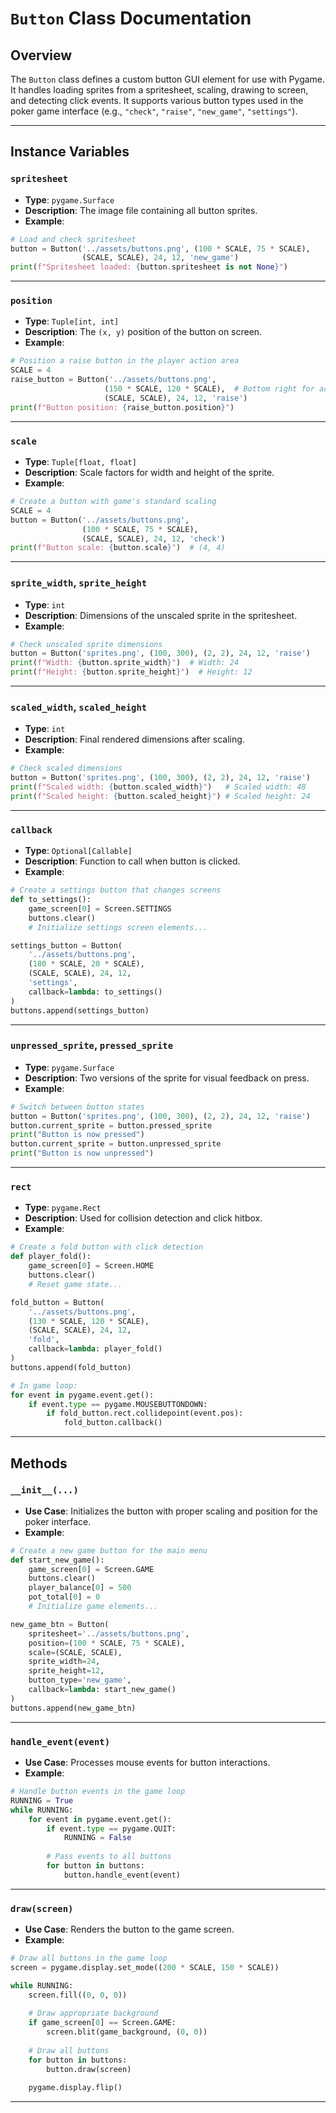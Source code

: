 # `Button` Class Documentation

## Overview

The `Button` class defines a custom button GUI element for use with Pygame. It handles loading sprites from a spritesheet, scaling, drawing to screen, and detecting click events. It supports various button types used in the poker game interface (e.g., `"check"`, `"raise"`, `"new_game"`, `"settings"`).

---

## Instance Variables

### `spritesheet`

- **Type**: `pygame.Surface`
- **Description**: The image file containing all button sprites.
- **Example**: 
```python
# Load and check spritesheet
button = Button('../assets/buttons.png', (100 * SCALE, 75 * SCALE), 
                (SCALE, SCALE), 24, 12, 'new_game')
print(f"Spritesheet loaded: {button.spritesheet is not None}")
```

---

### `position`

- **Type**: `Tuple[int, int]`
- **Description**: The `(x, y)` position of the button on screen.
- **Example**: 
```python
# Position a raise button in the player action area
SCALE = 4
raise_button = Button('../assets/buttons.png', 
                     (150 * SCALE, 120 * SCALE),  # Bottom right for actions
                     (SCALE, SCALE), 24, 12, 'raise')
print(f"Button position: {raise_button.position}")
```

---

### `scale`

- **Type**: `Tuple[float, float]`
- **Description**: Scale factors for width and height of the sprite.
- **Example**: 
```python
# Create a button with game's standard scaling
SCALE = 4
button = Button('../assets/buttons.png', 
                (100 * SCALE, 75 * SCALE),
                (SCALE, SCALE), 24, 12, 'check')
print(f"Button scale: {button.scale}")  # (4, 4)
```

---

### `sprite_width`, `sprite_height`

- **Type**: `int`
- **Description**: Dimensions of the unscaled sprite in the spritesheet.
- **Example**: 
```python
# Check unscaled sprite dimensions
button = Button('sprites.png', (100, 300), (2, 2), 24, 12, 'raise')
print(f"Width: {button.sprite_width}")  # Width: 24
print(f"Height: {button.sprite_height}")  # Height: 12
```

---

### `scaled_width`, `scaled_height`

- **Type**: `int`
- **Description**: Final rendered dimensions after scaling.
- **Example**: 
```python
# Check scaled dimensions
button = Button('sprites.png', (100, 300), (2, 2), 24, 12, 'raise')
print(f"Scaled width: {button.scaled_width}")   # Scaled width: 48
print(f"Scaled height: {button.scaled_height}") # Scaled height: 24
```

---

### `callback`

- **Type**: `Optional[Callable]`
- **Description**: Function to call when button is clicked.
- **Example**: 
```python
# Create a settings button that changes screens
def to_settings():
    game_screen[0] = Screen.SETTINGS
    buttons.clear()
    # Initialize settings screen elements...

settings_button = Button(
    '../assets/buttons.png',
    (180 * SCALE, 20 * SCALE),
    (SCALE, SCALE), 24, 12,
    'settings',
    callback=lambda: to_settings()
)
buttons.append(settings_button)
```

---

### `unpressed_sprite`, `pressed_sprite`

- **Type**: `pygame.Surface`
- **Description**: Two versions of the sprite for visual feedback on press.
- **Example**: 
```python
# Switch between button states
button = Button('sprites.png', (100, 300), (2, 2), 24, 12, 'raise')
button.current_sprite = button.pressed_sprite
print("Button is now pressed")
button.current_sprite = button.unpressed_sprite
print("Button is now unpressed")
```

---

### `rect`

- **Type**: `pygame.Rect`
- **Description**: Used for collision detection and click hitbox.
- **Example**: 
```python
# Create a fold button with click detection
def player_fold():
    game_screen[0] = Screen.HOME
    buttons.clear()
    # Reset game state...

fold_button = Button(
    '../assets/buttons.png',
    (130 * SCALE, 120 * SCALE),
    (SCALE, SCALE), 24, 12,
    'fold',
    callback=lambda: player_fold()
)
buttons.append(fold_button)

# In game loop:
for event in pygame.event.get():
    if event.type == pygame.MOUSEBUTTONDOWN:
        if fold_button.rect.collidepoint(event.pos):
            fold_button.callback()
```

---

## Methods

### `__init__(...)`

- **Use Case**: Initializes the button with proper scaling and position for the poker interface.
- **Example**: 
```python
# Create a new game button for the main menu
def start_new_game():
    game_screen[0] = Screen.GAME
    buttons.clear()
    player_balance[0] = 500
    pot_total[0] = 0
    # Initialize game elements...

new_game_btn = Button(
    spritesheet='../assets/buttons.png',
    position=(100 * SCALE, 75 * SCALE),
    scale=(SCALE, SCALE),
    sprite_width=24,
    sprite_height=12,
    button_type='new_game',
    callback=lambda: start_new_game()
)
buttons.append(new_game_btn)
```

---

### `handle_event(event)`

- **Use Case**: Processes mouse events for button interactions.
- **Example**: 
```python
# Handle button events in the game loop
RUNNING = True
while RUNNING:
    for event in pygame.event.get():
        if event.type == pygame.QUIT:
            RUNNING = False
        
        # Pass events to all buttons
        for button in buttons:
            button.handle_event(event)
```

---

### `draw(screen)`

- **Use Case**: Renders the button to the game screen.
- **Example**: 
```python
# Draw all buttons in the game loop
screen = pygame.display.set_mode((200 * SCALE, 150 * SCALE))

while RUNNING:
    screen.fill((0, 0, 0))
    
    # Draw appropriate background
    if game_screen[0] == Screen.GAME:
        screen.blit(game_background, (0, 0))
    
    # Draw all buttons
    for button in buttons:
        button.draw(screen)
    
    pygame.display.flip()
```

---

